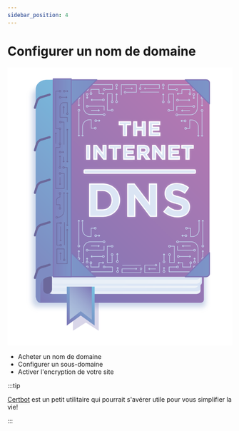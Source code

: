 ```yaml
---
sidebar_position: 4
---
```


# Configurer un nom de domaine

![dns](/img/theinternet-dns.svg)

- Acheter un nom de domaine
- Configurer un sous-domaine
- Activer l'encryption de votre site

:::tip

[Certbot](https://certbot.eff.org/) est un petit utilitaire qui pourrait s'avérer utile pour vous simplifier la vie!

:::
